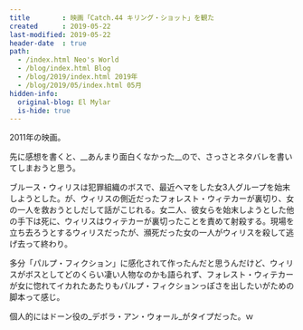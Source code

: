 ```yaml
---
title        : 映画「Catch.44 キリング・ショット」を観た
created      : 2019-05-22
last-modified: 2019-05-22
header-date  : true
path:
  - /index.html Neo's World
  - /blog/index.html Blog
  - /blog/2019/index.html 2019年
  - /blog/2019/05/index.html 05月
hidden-info:
  original-blog: El Mylar
  is-hide: true
---
```


2011年の映画。

先に感想を書くと、__あんまり面白くなかった__ので、さっさとネタバレを書いてしまおうと思う。

ブルース・ウィリスは犯罪組織のボスで、最近ヘマをした女3人グループを始末しようとした。が、ウィリスの側近だったフォレスト・ウィテカーが裏切り、女の一人を救おうとしだして話がこじれる。女二人、彼女らを始末しようとした他の手下は死に、ウィリスはウィテカーが裏切ったことを責めて射殺する。現場を立ち去ろうとするウィリスだったが、瀕死だった女の一人がウィリスを殺して逃げ去って終わり。

多分「パルプ・フィクション」に感化されて作ったんだと思うんだけど、ウィリスがボスとしてどのくらい凄い人物なのかも語られず、フォレスト・ウィテカーが女に惚れてイカれたあたりもパルプ・フィクションっぽさを出したいがための脚本って感じ。

個人的にはドーン役の_デボラ・アン・ウォール_がタイプだった。ｗ
